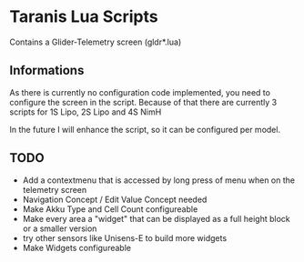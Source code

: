 # Taranis Lua Scripts

Contains a Glider-Telemetry screen (gldr*.lua)

## Informations

As there is currently no configuration code implemented, you need to configure the screen in the script.
Because of that there are currently 3 scripts for 1S Lipo, 2S Lipo and 4S NimH

In the future I will enhance the script, so it can be configured per model.

## TODO
* Add a contextmenu that is accessed by long press of menu when on the telemetry screen
* Navigation Concept / Edit Value Concept needed
* Make Akku Type and Cell Count configureable
* Make every area a "widget" that can be displayed as a full height block or a smaller version
* try other sensors like Unisens-E to build more widgets
* Make Widgets configureable
